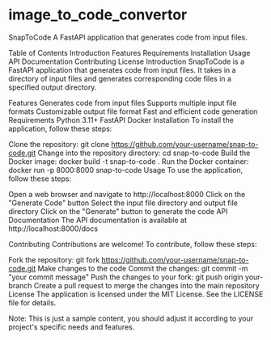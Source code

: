 # image_to_code_convertor
SnapToCode
A FastAPI application that generates code from input files.

Table of Contents
Introduction
Features
Requirements
Installation
Usage
API Documentation
Contributing
License
Introduction
SnapToCode is a FastAPI application that generates code from input files. It takes in a directory of input files and generates corresponding code files in a specified output directory.

Features
Generates code from input files
Supports multiple input file formats
Customizable output file format
Fast and efficient code generation
Requirements
Python 3.11+
FastAPI
Docker
Installation
To install the application, follow these steps:

Clone the repository: git clone https://github.com/your-username/snap-to-code.git
Change into the repository directory: cd snap-to-code
Build the Docker image: docker build -t snap-to-code .
Run the Docker container: docker run -p 8000:8000 snap-to-code
Usage
To use the application, follow these steps:

Open a web browser and navigate to http://localhost:8000
Click on the "Generate Code" button
Select the input file directory and output file directory
Click on the "Generate" button to generate the code
API Documentation
The API documentation is available at http://localhost:8000/docs

Contributing
Contributions are welcome! To contribute, follow these steps:

Fork the repository: git fork https://github.com/your-username/snap-to-code.git
Make changes to the code
Commit the changes: git commit -m "your commit message"
Push the changes to your fork: git push origin your-branch
Create a pull request to merge the changes into the main repository
License
The application is licensed under the MIT License. See the LICENSE file for details.

Note: This is just a sample content, you should adjust it according to your project's specific needs and features.
